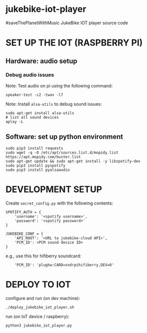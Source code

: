 # jukebike-iot-player
#saveThePlanetWithMusic JukeBike IOT player source code

# SET UP THE IOT (RASPBERRY PI)

## Hardware: audio setup

### Debug audio issues

Note: Test audio on pi using the following command:

```
speaker-test -c2 -twav -l7
```

Note: Install `alsa-utils` to debug sound issues:

```
sudo apt-get install alsa-utils
# list all sound devices
aplay -L
```

## Software: set up python environment

```
sudo pip3 install requests
sudo wget -q -O /etc/apt/sources.list.d/mopidy.list https://apt.mopidy.com/buster.list
sudo apt-get update && sudo apt-get install -y libspotify-dev
sudo pip3 install pyspotify
sudo pip3 install pyalsaaudio
```

# DEVELOPMENT SETUP

Create `secret_config.py` with the following contents:

```
SPOTIFY_AUTH = {
    'username': '<spotify username>',
    'password': '<spotify password>'
}

JUKEBIKE_CONF = {
    'API_ROOT': '<URL to jukebike-cloud API>',
    'PCM_ID': <PCM sound device ID>
}
```

e.g., use this for hifiberry soundcard:

```
    'PCM_ID': 'plughw:CARD=sndrpihifiberry,DEV=0'
```

# DEPLOY TO IOT

configure and run (on dev machine):

```
./deploy_jukebike_iot_player.sh
```

run (on IoT device / raspberry):

```
python3 jukebike_iot_player.py
```
